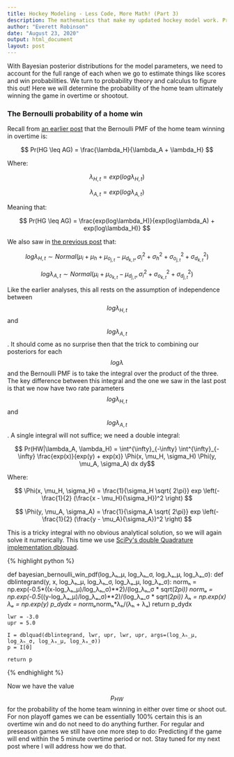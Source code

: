 ```yaml
---
title: Hockey Modeling - Less Code, More Math! (Part 3)
description: The mathematics that make my updated hockey model work. Predicting the home team win probability in overtime or shootout from model variables.
author: "Everett Robinson"
date: "August 23, 2020"
output: html_document
layout: post
---
```


With Bayesian posterior distributions for the model parameters, we need to account for the full range of each when we go to estimate things like scores and win probabilities. We turn to probability theory and calculus to figure this out! Here we will determine the probability of the home team ultimately winning the game in overtime or shootout.

### The Bernoulli probability of a home win

Recall from [an earlier post](http://everettsprojects.com/2020/08/20/hockey-modeling-less-code-more-math-1.html) that the Bernoulli PMF of the home team winning in overtime is:

$$ Pr(HG \leq AG) = \frac{\lambda_H}{\lambda_A + \lambda_H} $$

Where:

$$ \lambda_{H,t} = exp(log\lambda_{H,t})$$

$$ \lambda_{A,t} = exp(log\lambda_{A,t})$$

Meaning that:

$$ Pr(HG \leq AG) = \frac{exp(log\lambda_H)}{exp(log\lambda_A) + exp(log\lambda_H)} $$

We also saw in [the previous post](http://everettsprojects.com/2020/08/22/hockey-modeling-less-code-more-math-2.html) that:

$$log\lambda_{H,t} \sim Normal(\mu_i + \mu_h + \mu_{o_{j,t}} - \mu_{d_{k,t}}, \sigma^2_i + \sigma^2_h + \sigma^2_{o_{j,t}} + \sigma^2_{d_{k,t}})$$

$$log\lambda_{A,t} \sim Normal(\mu_i + \mu_{o_{k,t}} - \mu_{d_{j,t}}, \sigma^2_i + \sigma^2_{o_{k,t}} +\sigma^2_{d_{j,t}})$$

Like the earlier analyses, this all rests on the assumption of independence between $$log\lambda_{H,t}$$ and $$log\lambda_{A,t}$$. It should come as no surprise then that the trick to combining our posteriors for each $$log\lambda$$ and the Bernoulli PMF is to take the integral over the product of the three. The key difference between this integral and the one we saw in the last post is that we now have two rate parameters $$log\lambda_{H,t}$$ and $$log\lambda_{A,t}$$. A single integral will not suffice; we need a double integral:

$$ Pr(HW|\lambda_A, \lambda_H) = \int^{\infty}_{-\infty} \int^{\infty}_{-\infty} \frac{exp(x)}{exp(y) + exp(x)} \Phi(x, \mu_H, \sigma_H) \Phi(y, \mu_A, \sigma_A) dx dy$$

Where:

$$ \Phi(x, \mu_H, \sigma_H) = \frac{1}{\sigma_H \sqrt{ 2\pi}} exp \left(-\frac{1}{2} (\frac{x - \mu_H}{\sigma_H})^2 \right) $$

$$ \Phi(y, \mu_A, \sigma_A) = \frac{1}{\sigma_A \sqrt{ 2\pi}} exp \left(-\frac{1}{2} (\frac{y - \mu_A}{\sigma_A})^2 \right) $$

This is a tricky integral with no obvious analytical solution, so we will again solve it numerically. This time we use [SciPy's double Quadrature implementation dblquad](https://docs.scipy.org/doc/scipy/reference/generated/scipy.integrate.dblquad.html).

{% highlight python %}

def bayesian_bernoulli_win_pdf(log_λₕ_μ, log_λₕ_σ, log_λₐ_μ, log_λₐ_σ):
    def dblintegrand(y, x, log_λₕ_μ, log_λₕ_σ, log_λₐ_μ, log_λₐ_σ):
        normₕ = np.exp(-0.5*((x-log_λₕ_μ)/log_λₕ_σ)**2)/(log_λₕ_σ * sqrt(2*pi))
        normₐ = np.exp(-0.5*((y-log_λₐ_μ)/log_λₐ_σ)**2)/(log_λₐ_σ * sqrt(2*pi))
        λₕ = np.exp(x)
        λₐ = np.exp(y)
        p_dydx = normₐ*normₕ*λₕ/(λₕ + λₐ)
        return p_dydx

    lwr = -3.0
    upr = 5.0

    I = dblquad(dblintegrand, lwr, upr, lwr, upr, args=(log_λₕ_μ, log_λₕ_σ, log_λₐ_μ, log_λₐ_σ))
    p = I[0]

    return p

{% endhighlight %}

Now we have the value $$p_{HW}$$ for the probability of the home team winning in either over time or shoot out. For non playoff games we can be essentially 100% certain this is an overtime win and do not need to do anything further. For regular and preseason games we still have one more step to do: Predicting if the game will end within the 5 minute overtime period or not. Stay tuned for my next post where I will address how we do that.